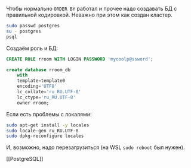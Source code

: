 Чтобы нормально `ORDER BY`  работал и прочее надо создавать БД с правильной кодировкой. Неважно при этом как создан кластер.

```bash
sudo passwd postgres
su - postgres
psql
```

Создаём роль и БД:

```sql
CREATE ROLE rroom WITH LOGIN PASSWORD 'mycoolp@ssword';

create database rroom_db
	with
	template=template0
	encoding='UTF8'
	lc_collate='ru_RU.UTF-8'
	lc_ctype='ru_RU.UTF-8'
	owner rroom;
```

Если есть проблемы с локалями:

```bash
sudo apt-get install -y locales
sudo locale-gen ru_RU.UTF-8
sudo dpkg-reconfigure locales
```

И, возможно, надо перезагрузиться (на WSL `sudo reboot` был нужен).

[[PostgreSQL]]